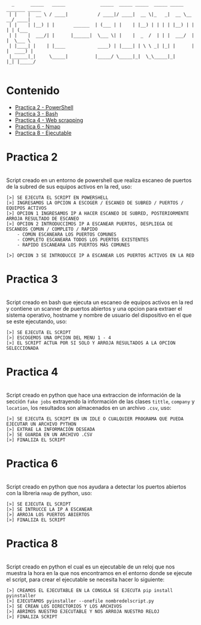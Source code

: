 ```
  _      _____   _____             _____  _____ _____  _____ _____ _______ _____ 
 | |    |  __ \ / ____|           / ____|/ ____|  __ \|_   _|  __ \__   __/ ____|
 | |    | |__) | |       ______  | (___ | |    | |__) | | | | |__) | | | | (___  
 | |    |  ___/| |      |______|  \___ \| |    |  _  /  | | |  ___/  | |  \___ \ 
 | |____| |    | |____            ____) | |____| | \ \ _| |_| |      | |  ____) |
 |______|_|     \_____|          |_____/ \_____|_|  \_\_____|_|      |_| |_____/   
 
```

# Contenido 
* [Practica 2 - PowerShell](Practica2)
* [Practica 3 - Bash](Pracitca3)
* [Practica 4 - Web scrapping](Practica4)
* [Practica 6 - Nmap](Practica6)
* [Practica 8 - Ejecutable](Practica8)


# Practica 2
<br> Script creado en un entorno de powershell que realiza escaneo de puertos de la subred de sus equipos activos en la red, uso:</br>
```
[>] SE EJECUTA EL SCRIPT EN POWERSHELL
[>] INGRESAMOS LA OPCION A ESCOGER / ESCANEO DE SUBRED / PUERTOS / EQUIPOS ACTIVOS
[>] OPCION 1 INGRESAMOS IP A HACER ESCANEO DE SUBRED, POSTERIORMENTE ARROJA RESULTADO DE ESCANEO
[>] OPCION 2 INTRODUCCIMOS IP A ESCANEAR PUERTOS, DESPLIEGA DE ESCANEOS COMUN / COMPLETO / RAPIDO
	- COMÚN ESCANEARA LOS PUERTOS COMUNES
	- COMPLETO ESCANEARA TODOS LOS PUERTOS EXISTENTES
	- RAPIDO ESCANEARA LOS PUERTOS MÁS COMUNES

[>] OPCION 3 SE INTRODUCCE IP A ESCANEAR LOS PUERTOS ACTIVOS EN LA RED
```
# Practica 3
<br>Script creado en bash que ejecuta un escaneo de equipos activos en la red y contiene un scanner de puertos abiertos y una opcion para extraer el sistema operativo, hostname y nombre de usuario del dispositivo en el que se este ejecutando, uso:</br>
```
[>] SE EJECUTA EL SCRIPT
[>] ESCOGEMOS UNA OPCION DEL MENU 1 - 4
[>] EL SCRIPT ACTUA POR SI SOLO Y ARROJA RESULTADOS A LA OPCION SELECCIONADA
```
# Practica 4
<br>Script creado en python que hace una extraccion de información de la sección `fake jobs` extrayendo la información de las clases `tittle`, `company` y `location`, los resultados son almacenados en un archivo `.csv`, uso: </br>
```
[>] SE EJECUTA EL SCRIPT EN UN IDLE O CUALQUIER PROGRAMA QUE PUEDA EJECUTAR UN ARCHIVO PYTHON
[>] EXTRAE LA INFORMACIÓN DESEADA
[>] SE GUARDA EN UN ARCHIVO .CSV
[>] FINALIZA EL SCRIPT
```
# Practica 6
<br>Script creado en python que nos ayudara a detectar los puertos abiertos con la libreria `nmap` de python, uso:</br>
```
[>] SE EJECUTA EL SCRIPT
[>] SE INTRUCCE LA IP A ESCANEAR
[>] ARROJA LOS PUERTOS ABIERTOS
[>] FINALIZA EL SCRIPT
```
# Practica 8
<br>Script creado en python el cual es un ejecutable de un reloj que nos muestra la hora en la que nos encontramos en el entorno donde se ejecute el script, para crear el ejecutable se necesita hacer lo siguiente:</br>
```
[>] CREAMOS EL EJECUTABLE EN LA CONSOLA SE EJECUTA pip install pyinstaller
[>] EJECUTAMOS pyinstaller --onefile nombredelscript.py
[>] SE CREAN LOS DIRECTORIOS Y LOS ARCHIVOS 
[>] ABRIMOS NUESTRO EJECUTABLE Y NOS ARROJA NUESTRO RELOJ
[>] FINALIZA SCRIPT
```
